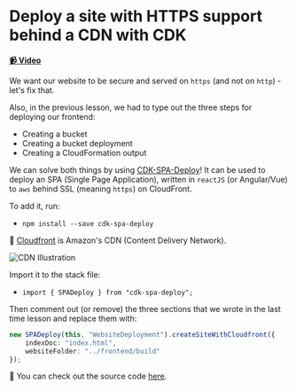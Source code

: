 # Deploy a site with HTTPS support behind a CDN with CDK

**[📹 Video](https://egghead.io/lessons/aws-deploy-a-site-with-https-support-behind-a-cdn-with-cdk)**

We want our website to be secure and served on `https` (and not on `http`) - let's fix that.

Also, in the previous lesson, we had to type out the three steps for deploying our frontend:

* Creating a bucket
* Creating a bucket deployment
* Creating a CloudFormation output

We can solve both things by using [CDK-SPA-Deploy](https://github.com/nideveloper/CDK-SPA-Deploy)! It can be used to deploy an SPA (Single Page Application), written in `reactJS` (or Angular/Vue) to `aws` behind SSL (meaning `https`) on CloudFront.

To add it, run:
* `npm install --save cdk-spa-deploy`

🤔 [Cloudfront](https://aws.amazon.com/cloudfront/) is Amazon's CDN (Content Delivery Network).

![CDN Illustration](https://res.cloudinary.com/dg3gyk0gu/image/upload/v1591637698/transcript-images/25-deploy-a-site-with-https-support-behind-a-cdn-with-cdk-cdn.png)

Import it to the stack file:

* `import { SPADeploy } from "cdk-spa-deploy";`

Then comment out (or remove) the three sections that we wrote in the last time lesson and replace them with:

```ts
new SPADeploy(this, "WebsiteDeployment").createSiteWithCloudfront({
    indexDoc: "index.html",
    websiteFolder: "../frontend/build"
});
```

🤔 You can check out the source code [here](https://github.com/tlakomy/egghead-aws-cdk-workshop/blob/master/todo-app/lesson_13/lib/todo-app-stack.ts).